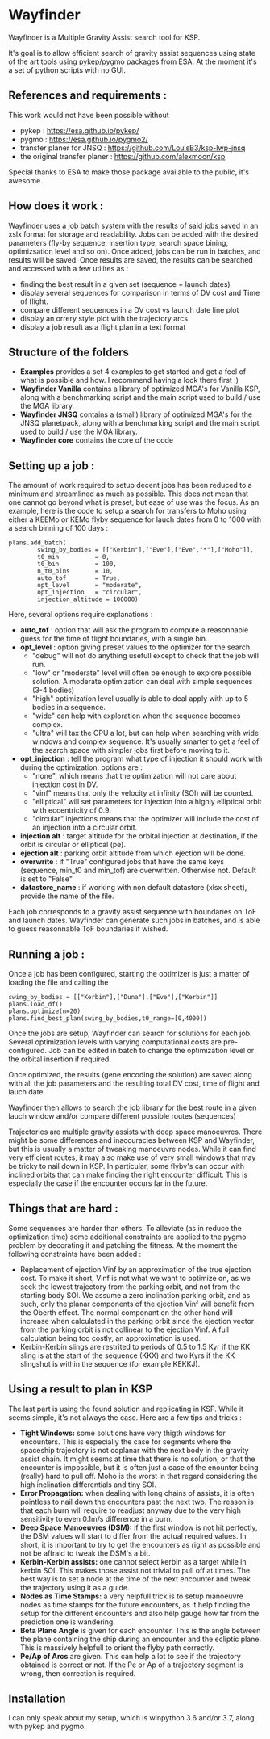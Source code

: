 # Wayfinder
Wayfinder is a Multiple Gravity Assist search tool for KSP. 

It's goal is to allow efficient search of gravity assist sequences using state of the art tools using pykep/pygmo
packages from ESA. At the moment it's a set of python scripts with no GUI.

## References and requirements : 
This work would not have been possible without 
- pykep : https://esa.github.io/pykep/ 
- pygmo : https://esa.github.io/pygmo2/
- transfer planer for JNSQ : https://github.com/LouisB3/ksp-lwp-jnsq
- the original transfer planer : https://github.com/alexmoon/ksp

Special thanks to ESA to make those package available to the public, it's awesome.

## How does it work :

Wayfinder uses a job batch system with the results of said jobs saved in an xslx format for storage and readability. 
Jobs can be added with the desired parameters (fly-by sequence, insertion type, search space bining, optimizsation level and so on).
Once added, jobs can be run in batches, and results will be saved. Once results are saved, the results can be searched and accessed with
a few utilites as : 

- finding the best result in a given set (sequence + launch dates)
- display several sequences for comparison in terms of DV cost and Time of flight.
- compare different sequences in a DV cost vs launch date line plot
- display an orrery style plot with the trajectory arcs
- display a job result as a flight plan in a text format

## Structure of the folders

- **Examples** provides a set 4 examples to get started and get a feel of what is possible and how. I recommend having a look there first :)
- **Wayfinder Vanilla** contains a library of optimized MGA's for Vanilla KSP, along with a benchmarking script and the main script used to build / use 
	the MGA library.
- **Wayfinder JNSQ** contains a (small) library of optimized MGA's for the JNSQ planetpack, along with a benchmarking script and the main script used to build / use 
	the MGA library.
- **Wayfinder core** contains the core of the code


## Setting up a job :

The amount of work required to setup decent jobs has been reduced to a minimum and streamlined as much as possible.
This does not mean that one cannot go beyond what is preset, but ease of use was the focus. As an example, here is the code to setup
a search for transfers to Moho using either a KEEMo or KEMo flyby sequence for lauch dates from 0 to 1000 with a search binning of 100 days :

	plans.add_batch(
            swing_by_bodies = [["Kerbin"],["Eve"],["Eve","*"],["Moho"]],
            t0_min          = 0,
            t0_bin          = 100,
            n_t0_bins       = 10,          
            auto_tof        = True,
            opt_level       = "moderate",
            opt_injection   = "circular",
           	injection_altitude = 100000)


Here, several options require explanations :

- **auto_tof** 			: option that will ask the program to compute a reasonnable guess for the time of flight boundaries, with a single bin.
- **opt_level** 		: option giving preset values to the optimizer for the search. 
	+ "debug" will not do anything usefull except to check that the job will run.
	+ "low" or "moderate" level will often be enough to explore possible solution. A moderate optimization can deal with simple sequences (3-4 bodies)
	+ "high" optimization level usually is able to deal apply with up to 5 bodies in a sequence.
	+ "wide" can help with exploration when the sequence becomes complex. 
	+ "ultra" will tax the CPU a lot, but can help when searching with wide windows and complex sequence. It's usually smarter to get a feel of the search space with simpler jobs first before moving to it.
- **opt_injection** 	: tell the program what type of injection it should work with during the optimization. options are : 
	+	"none", which means that the optimization will not care about injection cost in DV. 
	+	"vinf" means that only the velocity at infinity (SOI) will be counted. 
	+	"elliptical" will set parameters for injection into a highly elliptical orbit with eccentricity of 0.9. 
	+	"circular" injections means that the optimizer will include the cost of an injection into a circular orbit.
- **injection alt** 	: target altitude for the orbital injection at destination, if the orbit is circular or elliptical (pe).
- **ejection alt**  	: parking orbit altitude from which ejection will be done.
- **overwrite**			: if "True" configured jobs that have the same keys (sequence, min_t0 and min_tof) are overwritten. Otherwise not. Default is set to "False"
- **datastore_name** 	: if working with non default datastore (xlsx sheet), provide the name of the file.


Each job corresponds to a gravity assist sequence with boundaries on ToF and launch dates. Wayfinder can generate such jobs in batches,
and is able to guess reasonnable ToF boundaries if wished.

## Running a job :

Once a job has been configured, starting the optimizer is just a matter of loading the file and calling the 

	swing_by_bodies = [["Kerbin"],["Duna"],["Eve"],["Kerbin"]]
	plans.load_df()  
	plans.optimize(n=20)
	plans.find_best_plan(swing_by_bodies,t0_range=[0,4000])


Once the jobs are setup, Wayfinder can search for solutions for each job. Several optimization levels with varying computational costs are pre-configured. 
Job can be edited in batch to change the optimization level or the orbital insertion  if required.

Once optimized, the results (gene encoding the solution) are saved along with all the job parameters and the resulting total DV cost, time of flight and lauch date.

Wayfinder then allows to search the job library for the best route in a given lauch window and/or compare different possible routes (sequences) 

Trajectories are multiple gravity assists with deep space manoeuvres. There might be some differences and inaccuracies between KSP and Wayfinder, 
but this is usually a matter of tweaking manoeuvre nodes. While it can find very efficient routes, it may also make use of very small windows 
that may be tricky to nail down in KSP. In particular, some flyby's can occur with inclined orbits that can make finding the right encounter difficult. 
This is especially the case if the encounter occurs far in the future.

## Things that are hard :
	
Some sequences are harder than others. To alleviate (as in reduce the optimization time) some additional constraints are applied to the pygmo
problem by decorating it and patching the fitness. At the moment the following constraints have been added :
	
- Replacement of ejection Vinf by an approximation of the true ejection cost. To make it short, Vinf is not what we want to optimize on, as we seek
	the lowest trajectory from the parking orbit, and not from the starting body SOI. We assume a zero inclination parking orbit, and as such, only the planar components
	of the ejection Vinf will benefit from the Oberth effect. The normal componant on the other hand will increase when calculated in the parking orbit since the ejection
	vector from the parking orbit is not collinear to the ejection Vinf. A full calculation being too costly, an approximation is used.
- Kerbin-Kerbin slings are restrited to periods of 0.5 to 1.5 Kyr if the KK sling is at the start of the sequence (KKX) and two Kyrs if the KK slingshot is within the sequence (for example KEKKJ).

## Using a result to plan in KSP

The last part is using the found solution and replicating in KSP. While it seems simple, it's not always the case. Here are a few tips
and tricks :

- **Tight Windows:** some solutions have very thigth windows for encounters. This is especially the case for segments where the spaceship trajectory is not coplanar with the next body in the gravity assist chain. It might seems at time that there is no solution, or that the encounter is impossible, but it is often just a case of the enounter being (really) hard to pull off. Moho is the worst in that regard considering the high inclination differentials and tiny SOI.
- **Error Propagation:** when dealing with long chains of assists, it is often pointless to nail down the encounters past the next two. The reason is that each burn will require to readjust anyway due to the very high sensitivity to even 0.1m/s difference in a burn.
- **Deep Space Manoeuvres (DSM):** if the first window is not hit perfectly, the DSM values will start to differ from the actual required values. In short, it is important to try to get the encounters as right as possible and not be affraid to tweak the DSM's a bit.
- **Kerbin-Kerbin assists:** one cannot select kerbin as a target while in kerbin SOI. This makes those assist not trivial to pull off at times. The best way is to set a node at the time of the next encounter and tweak the trajectory using it as a guide.
- **Nodes as Time Stamps:** a very helpfull trick is to setup manoeuvre nodes as time stamps for the future encounters, as it help finding the setup for the different encounters and also help gauge how far from the prediction one is wandering. 
- **Beta Plane Angle** is given for each encounter. This is the angle between the plane containing the ship during an encounter and the ecliptic plane. This is massively helpfull to orient the flyby path correctly.
- **Pe/Ap of Arcs** are given. This can help a lot to see if the trajectory obtained is correct or not. If the Pe or Ap of a trajectory segment is wrong, then correction is required.




## Installation

I can only speak about my setup, which is winpython 3.6 and/or 3.7, along with pykep and pygmo.

